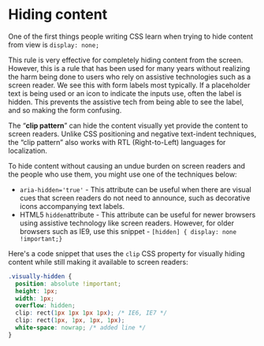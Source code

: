 # Hiding content

One of the first things people writing CSS learn when trying to hide content from view is `display: none;`

This rule is very effective for completely hiding content from the screen. However, this is a rule that has been used for many years without realizing the harm being done to users who rely on assistive technologies such as a screen reader. We see this with form labels most typically. If a placeholder text is being used or an icon to indicate the inputs use, often the label is hidden. This prevents the assistive tech from being able to see the label, and so making the form confusing. 

The “**clip pattern**” can hide the content visually yet provide the content to screen readers. Unlike CSS positioning and negative text-indent techniques, the “clip pattern” also works with RTL \(Right-to-Left\) languages for localization.

To hide content without causing an undue burden on screen readers and the people who use them, you might use one of the techniques below:

* `aria-hidden='true'` - This attribute can be useful when there are visual cues that screen readers do not need to announce, such as decorative icons accompanying text labels.
* HTML5 `hidden`attribute - This attribute can be useful for newer browsers using assistive technology like screen readers. However, for older browsers such as IE9, use this snippet -  `[hidden] { display: none !important;}`

Here's a code snippet that uses the `clip` CSS property for visually hiding content while still making it available to screen readers:

```css
.visually-hidden {
  position: absolute !important;
  height: 1px;
  width: 1px;
  overflow: hidden;
  clip: rect(1px 1px 1px 1px); /* IE6, IE7 */
  clip: rect(1px, 1px, 1px, 1px);
  white-space: nowrap; /* added line */
}
```

